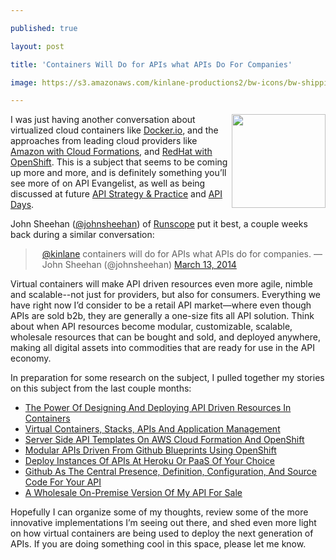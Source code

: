 ---
published: true
layout: post
title: 'Containers Will Do for APIs what APIs Do For Companies'
image: https://s3.amazonaws.com/kinlane-productions2/bw-icons/bw-shipping-container.png
---

<p><img style="padding: 15p;" src="https://s3.amazonaws.com/kinlane-productions2/bw-icons/bw-shipping-container.png" alt="" width="150" align="right" />
<p>I was just having another conversation about virtualized cloud containers like <a href="https://docker.io">Docker.io</a>, and the approaches from leading cloud providers like <a href="https://aws.amazon.com/cloudformation/">Amazon with Cloud Formations</a>, and <a href="https://www.openshift.com/">RedHat with OpenShift</a>. This is a subject that seems to be coming up more and more, and is definitely something you&rsquo;ll see more of on API Evangelist, as well as being discussed at future <a href="http://www.apistrategyconference.com/">API Strategy &amp; Practice</a> and <a href="http://apidays.io/">API Days</a>.
<p>John Sheehan (<a href="https://twitter.com/johnsheehan">@johnsheehan</a>)&nbsp;of <a href="https://www.runscope.com/">Runscope</a> put it best, a couple weeks back during a similar conversation:
<blockquote class="twitter-tweet" style="padding-left: 25px;" lang="en">
<p><a href="https://twitter.com/kinlane">@kinlane</a> containers will do for APIs what APIs do for companies.
&mdash; John Sheehan (@johnsheehan) <a href="https://twitter.com/johnsheehan/statuses/444211751471431681">March 13, 2014</a></blockquote>
<script src="https://platform.twitter.com/widgets.js"></script>
<p>Virtual containers will make API driven resources even more agile, nimble and scalable--not just for providers, but also for consumers. Everything we have right now I&rsquo;d consider to be a retail API market&mdash;where even though APIs are sold b2b, they are generally a one-size fits all API solution. Think about when API resources become modular, customizable, scalable, wholesale resources that can be bought and sold, and deployed anywhere, making all digital assets into commodities that are ready for use in the API economy.
<p>In preparation for some research on the subject, I pulled together my stories on this subject from the last couple months:
<ul class="mainlist">
<li><a href="http://apievangelist.com/2014/03/13/the-power-of-designing-and-deploying-api-driven-resources-in-containers/">The Power Of Designing And Deploying API Driven Resources In Containers</a></li>
<li><a href="http://apievangelist.com/2013/07/15/virtual-containers-stacks-apis-and-application-management/">Virtual Containers, Stacks, APIs And Application Management</a></li>
<li><a href="http://apievangelist.com/2013/11/20/server-side-api-templates-on-aws-cloud-formation-and-openshift/">Server Side API Templates On AWS Cloud Formation And OpenShift</a></li>
<li><a href="http://apievangelist.com/2013/11/16/modular-apis-driven-from-github-blueprints-using-openshift/">Modular APIs Driven From Github Blueprints Using OpenShift</a></li>
<li><a href="http://apievangelist.com/2014/02/05/deploy-instances-of-apis-at-heroku-or-paas-of-your-choice/">Deploy Instances Of APIs At Heroku Or PaaS Of Your Choice</a></li>
<li><a href="http://apievangelist.com/2014/02/05/github-as-the-central-presence-definition-configuration-and-source-code-for-your-api/">Github As The Central Presence, Definition, Configuration, And Source Code For Your API</a></li>
<li><a href="http://apievangelist.com/2014/01/07/a-wholesale-onpremise-version-of-my-api-for-sale/">A Wholesale On-Premise Version Of My API For Sale</a></li>
</ul>
<p>Hopefully I can organize some of my thoughts, review some of the more innovative implementations I&rsquo;m seeing out there, and shed even more light on how virtual containers are being used to deploy the next generation of APIs. If you are doing something cool in this space, please let me know.

